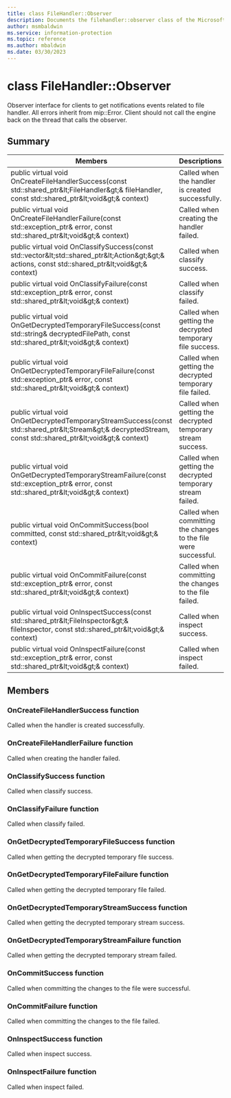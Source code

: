 ```yaml
---
title: class FileHandler::Observer 
description: Documents the filehandler::observer class of the Microsoft Information Protection (MIP) SDK.
author: msmbaldwin
ms.service: information-protection
ms.topic: reference
ms.author: mbaldwin
ms.date: 03/30/2023
---
```


# class FileHandler::Observer 
Observer interface for clients to get notifications events related to file handler.
All errors inherit from mip::Error. 
Client should not call the engine back on the thread that calls the observer.
  
## Summary
 Members                        | Descriptions                                
--------------------------------|---------------------------------------------
public virtual void OnCreateFileHandlerSuccess(const std::shared_ptr\&lt;FileHandler\&gt;& fileHandler, const std::shared_ptr\&lt;void\&gt;& context)  |  Called when the handler is created successfully.
public virtual void OnCreateFileHandlerFailure(const std::exception_ptr& error, const std::shared_ptr\&lt;void\&gt;& context)  |  Called when creating the handler failed.
public virtual void OnClassifySuccess(const std::vector\&lt;std::shared_ptr\&lt;Action\&gt;\&gt;& actions, const std::shared_ptr\&lt;void\&gt;& context)  |  Called when classify success.
public virtual void OnClassifyFailure(const std::exception_ptr& error, const std::shared_ptr\&lt;void\&gt;& context)  |  Called when classify failed.
public virtual void OnGetDecryptedTemporaryFileSuccess(const std::string& decryptedFilePath, const std::shared_ptr\&lt;void\&gt;& context)  |  Called when getting the decrypted temporary file success.
public virtual void OnGetDecryptedTemporaryFileFailure(const std::exception_ptr& error, const std::shared_ptr\&lt;void\&gt;& context)  |  Called when getting the decrypted temporary file failed.
public virtual void OnGetDecryptedTemporaryStreamSuccess(const std::shared_ptr\&lt;Stream\&gt;& decryptedStream, const std::shared_ptr\&lt;void\&gt;& context)  |  Called when getting the decrypted temporary stream success.
public virtual void OnGetDecryptedTemporaryStreamFailure(const std::exception_ptr& error, const std::shared_ptr\&lt;void\&gt;& context)  |  Called when getting the decrypted temporary stream failed.
public virtual void OnCommitSuccess(bool committed, const std::shared_ptr\&lt;void\&gt;& context)  |  Called when committing the changes to the file were successful.
public virtual void OnCommitFailure(const std::exception_ptr& error, const std::shared_ptr\&lt;void\&gt;& context)  |  Called when committing the changes to the file failed.
public virtual void OnInspectSuccess(const std::shared_ptr\&lt;FileInspector\&gt;& fileInspector, const std::shared_ptr\&lt;void\&gt;& context)  |  Called when inspect success.
public virtual void OnInspectFailure(const std::exception_ptr& error, const std::shared_ptr\&lt;void\&gt;& context)  |  Called when inspect failed.
  
## Members
  
### OnCreateFileHandlerSuccess function
Called when the handler is created successfully.
  
### OnCreateFileHandlerFailure function
Called when creating the handler failed.
  
### OnClassifySuccess function
Called when classify success.
  
### OnClassifyFailure function
Called when classify failed.
  
### OnGetDecryptedTemporaryFileSuccess function
Called when getting the decrypted temporary file success.
  
### OnGetDecryptedTemporaryFileFailure function
Called when getting the decrypted temporary file failed.
  
### OnGetDecryptedTemporaryStreamSuccess function
Called when getting the decrypted temporary stream success.
  
### OnGetDecryptedTemporaryStreamFailure function
Called when getting the decrypted temporary stream failed.
  
### OnCommitSuccess function
Called when committing the changes to the file were successful.
  
### OnCommitFailure function
Called when committing the changes to the file failed.
  
### OnInspectSuccess function
Called when inspect success.
  
### OnInspectFailure function
Called when inspect failed.